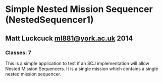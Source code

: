 Simple Nested Mission Sequencer (NestedSequencer1)
=======================

Matt Luckcuck <ml881@york.ac.uk> 2014
-------------------------------------

### Classes: 7

This is a simple application to test if an SCJ implementation will allow Nested Mission Sequencers. It is a single mission which contains a single nested mission sequencer.
